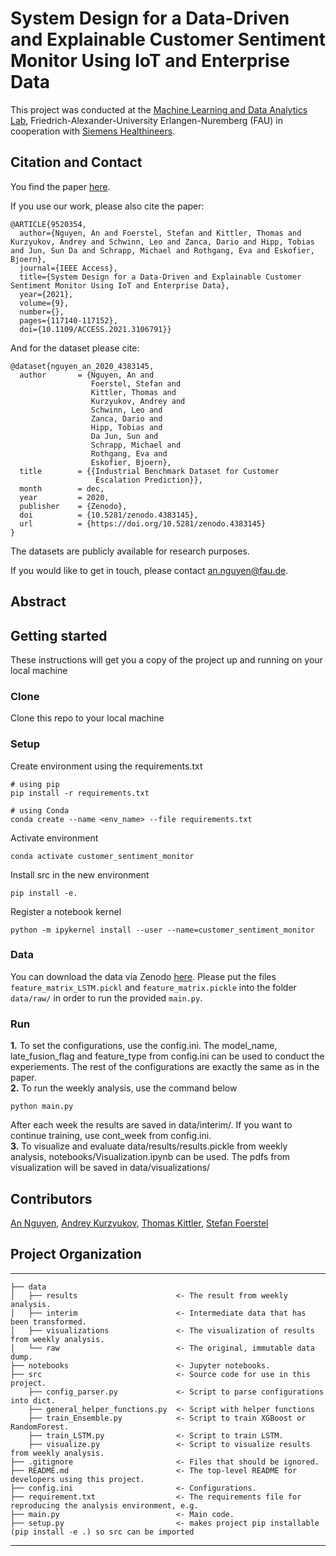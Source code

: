 # System Design for a Data-Driven and Explainable Customer Sentiment Monitor Using IoT and Enterprise Data
This project was conducted at the [Machine Learning and Data Analytics Lab](https://www.mad.tf.fau.de/), Friedrich-Alexander-University Erlangen-Nuremberg (FAU) in cooperation with [Siemens Healthineers](https://www.siemens-healthineers.com/).

## Citation and Contact
You find the paper [here](https://ieeexplore.ieee.org/document/9520354).

If you use our work, please also cite the paper:
```
@ARTICLE{9520354,
  author={Nguyen, An and Foerstel, Stefan and Kittler, Thomas and Kurzyukov, Andrey and Schwinn, Leo and Zanca, Dario and Hipp, Tobias and Jun, Sun Da and Schrapp, Michael and Rothgang, Eva and Eskofier, Bjoern},
  journal={IEEE Access}, 
  title={System Design for a Data-Driven and Explainable Customer Sentiment Monitor Using IoT and Enterprise Data}, 
  year={2021},
  volume={9},
  number={},
  pages={117140-117152},
  doi={10.1109/ACCESS.2021.3106791}}
```
And for the dataset please cite:

```
@dataset{nguyen_an_2020_4383145,
  author       = {Nguyen, An and
                  Foerstel, Stefan and
                  Kittler, Thomas and
                  Kurzyukov, Andrey and
                  Schwinn, Leo and
                  Zanca, Dario and
                  Hipp, Tobias and
                  Da Jun, Sun and
                  Schrapp, Michael and
                  Rothgang, Eva and
                  Eskofier, Bjoern},
  title        = {{Industrial Benchmark Dataset for Customer 
                   Escalation Prediction}},
  month        = dec,
  year         = 2020,
  publisher    = {Zenodo},
  doi          = {10.5281/zenodo.4383145},
  url          = {https://doi.org/10.5281/zenodo.4383145}
}
```
The datasets are publicly available for research purposes. 

If you would like to get in touch, please contact an.nguyen@fau.de.
## Abstract

## Getting started
These instructions will get you a copy of the project up and running on your local machine
### Clone
Clone this repo to your local machine 
### Setup
Create environment using the requirements.txt
```
# using pip
pip install -r requirements.txt

# using Conda
conda create --name <env_name> --file requirements.txt
```
Activate environment
```
conda activate customer_sentiment_monitor 
```
Install src in the new environment 
```
pip install -e.
```

Register a notebook kernel
```
python -m ipykernel install --user --name=customer_sentiment_monitor
```

### Data
You can download the data via Zenodo [here](https://doi.org/10.5281/zenodo.4383145). Please put the files ```feature_matrix_LSTM.pickl``` and ```feature_matrix.pickle``` into the folder ```data/raw/``` in order to run the provided ```main.py```. 

### Run
**1.** To set the configurations, use the config.ini. The model_name, late_fusion_flag and feature_type from config.ini can be used to conduct the experiements. The rest of the configurations are exactly the same as in the paper.<br>
**2.** To run the weekly analysis, use the command below
```
python main.py
```
After each week the results are saved in data/interim/. If you want to continue training, use cont_week from config.ini.<br>
**3.** To visualize and evaluate data/results/results.pickle from weekly analysis, notebooks/Visualization.ipynb can be used.
The pdfs from visualization will be saved in data/visualizations/
## Contributors
[An Nguyen](https://www.mad.tf.fau.de/person/an-nguyen/), [Andrey Kurzyukov](https://github.com/SherlockKA), [Thomas Kittler](https://www.linkedin.com/in/dr-thomas-kittler-a379aa174/), [Stefan Foerstel](https://www.linkedin.com/in/stefan-foerstel/)
## Project Organization
------------
    ├── data
    │   ├── results                      <- The result from weekly analysis.
    │   ├── interim                      <- Intermediate data that has been transformed.
    │   ├── visualizations               <- The visualization of results from weekly analysis.
    │   └── raw                          <- The original, immutable data dump.
    ├── notebooks                        <- Jupyter notebooks. 
    ├── src                              <- Source code for use in this project.
        ├── config_parser.py             <- Script to parse configurations into dict.
        ├── general_helper_functions.py  <- Script with helper functions
        ├── train_Ensemble.py            <- Script to train XGBoost or RandomForest.
        ├── train_LSTM.py                <- Script to train LSTM.
        ├── visualize.py                 <- Script to visualize results from weekly analysis.
    ├── .gitignore                       <- Files that should be ignored.
    ├── README.md                        <- The top-level README for developers using this project.
    ├── config.ini                       <- Configurations.
    ├── requirement.txt                  <- The requirements file for reproducing the analysis environment, e.g.
    ├── main.py                          <- Main code.
    ├── setup.py                         <- makes project pip installable (pip install -e .) so src can be imported
--------


